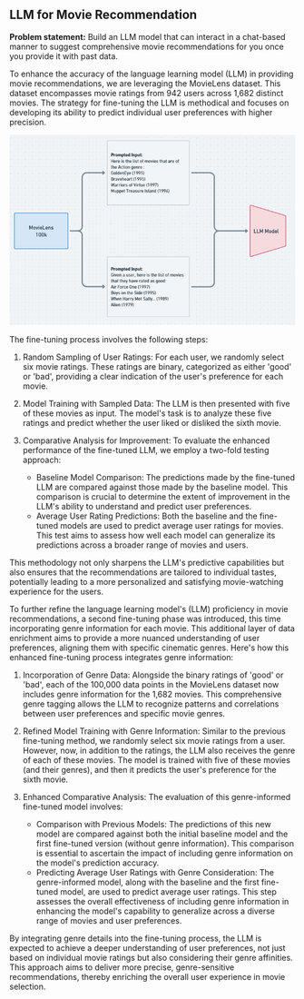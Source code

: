 ## LLM for Movie Recommendation

**Problem statement:** Build an LLM model that can interact in a chat-based manner to suggest comprehensive movie recommendations for you once you provide it with past data.

To enhance the accuracy of the language learning model (LLM) in providing movie recommendations, we are leveraging the MovieLens dataset. This dataset encompasses movie ratings from 942 users across 1,682 distinct movies. The strategy for fine-tuning the LLM is methodical and focuses on developing its ability to predict individual user preferences with higher precision.

![Alt text](image.png)
 
The fine-tuning process involves the following steps:
 
1. Random Sampling of User Ratings: For each user, we randomly select six movie ratings. These ratings are binary, categorized as either 'good' or 'bad', providing a clear indication of the user's preference for each movie.
 
2. Model Training with Sampled Data: The LLM is then presented with five of these movies as input. The model's task is to analyze these five ratings and predict whether the user liked or disliked the sixth movie.
 
3. Comparative Analysis for Improvement: To evaluate the enhanced performance of the fine-tuned LLM, we employ a two-fold testing approach:
    - Baseline Model Comparison: The predictions made by the fine-tuned LLM are compared against those made by the baseline model. This comparison is crucial to determine the extent of improvement in the LLM's ability to understand and predict user preferences.
    - Average User Rating Predictions: Both the baseline and the fine-tuned models are used to predict average user ratings for movies. This test aims to assess how well each model can generalize its predictions across a broader range of movies and users.
 
This methodology not only sharpens the LLM's predictive capabilities but also ensures that the recommendations are tailored to individual tastes, potentially leading to a more personalized and satisfying movie-watching experience for the users.

To further refine the language learning model's (LLM) proficiency in movie recommendations, a second fine-tuning phase was introduced, this time incorporating genre information for each movie. This additional layer of data enrichment aims to provide a more nuanced understanding of user preferences, aligning them with specific cinematic genres. Here's how this enhanced fine-tuning process integrates genre information:
 
1. Incorporation of Genre Data: Alongside the binary ratings of 'good' or 'bad', each of the 100,000 data points in the MovieLens dataset now includes genre information for the 1,682 movies. This comprehensive genre tagging allows the LLM to recognize patterns and correlations between user preferences and specific movie genres.
 
2. Refined Model Training with Genre Information: Similar to the previous fine-tuning method, we randomly select six movie ratings from a user. However, now, in addition to the ratings, the LLM also receives the genre of each of these movies. The model is trained with five of these movies (and their genres), and then it predicts the user's preference for the sixth movie.
 
3. Enhanced Comparative Analysis: The evaluation of this genre-informed fine-tuned model involves:
    - Comparison with Previous Models: The predictions of this new model are compared against both the initial baseline model and the first fine-tuned version (without genre information). This comparison is essential to ascertain the impact of including genre information on the model's prediction accuracy.
    - Predicting Average User Ratings with Genre Consideration: The genre-informed model, along with the baseline and the first fine-tuned model, are used to predict average user ratings. This step assesses the overall effectiveness of including genre information in enhancing the model's capability to generalize across a diverse range of movies and user preferences.
 
By integrating genre details into the fine-tuning process, the LLM is expected to achieve a deeper understanding of user preferences, not just based on individual movie ratings but also considering their genre affinities. This approach aims to deliver more precise, genre-sensitive recommendations, thereby enriching the overall user experience in movie selection.
